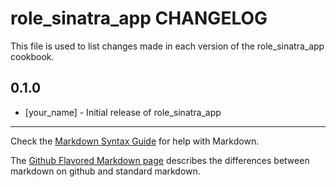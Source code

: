 role_sinatra_app CHANGELOG
==========================

This file is used to list changes made in each version of the role_sinatra_app cookbook.

0.1.0
-----
- [your_name] - Initial release of role_sinatra_app

- - -
Check the [Markdown Syntax Guide](http://daringfireball.net/projects/markdown/syntax) for help with Markdown.

The [Github Flavored Markdown page](http://github.github.com/github-flavored-markdown/) describes the differences between markdown on github and standard markdown.
